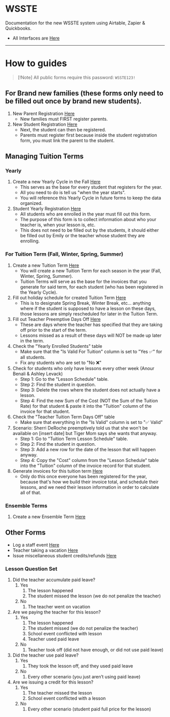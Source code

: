# WSSTE
Documentation for the new WSSTE system using Airtable, Zapier &amp; Quickbooks.

- All Interfaces are [Here](https://airtable.com/appQuyMgZDPmykQ6B/pagS3xIbYBE6UgxwW?c1i8p=rec2vWuI2rUdq4frr)

---

# How to guides

> [!Note] All public forms require this password: `WSSTE123!`

## For Brand new families (these forms only need to be filled out once by brand new students).
1. New Parent Registration [Here](https://airtable.com/appQuyMgZDPmykQ6B/pagU6dBycz0eKy5Wn/form)
    - New families must FIRST register parents.
2. New Student Registration [Here](https://airtable.com/appQuyMgZDPmykQ6B/pagLsfmfEQsw0WJvX/form)
    - Next, the student can then be registered.
    - Parents must register first because inside the student registration form, you must link the parent to the student.

## Managing Tuition Terms

### Yearly
1. Create a new Yearly Cycle in the Fall [Here](https://airtable.com/appQuyMgZDPmykQ6B/pagxKkpRdEMR8jBIH/form)
    - This serves as the base for every student that registers for the year.
    - All you need to do is tell us "when the year starts".
    - You will reference this Yearly Cycle in future forms to keep the data organized.
2. Student Yearly Registration [Here](https://airtable.com/appQuyMgZDPmykQ6B/pagLsfmfEQsw0WJvX/edit)
    - All students who are enrolled in the year must fill out this form.
    - The purpose of this form is to collect information about who your teacher is, when your lesson is, etc.
    - This does not need to be filled out by the students, it should either be filled out by Emily or the teacher whose student they are enrolling.

### For Tuition Term (Fall, Winter, Spring, Summer)
1. Create a new Tuition Term [Here](https://airtable.com/appQuyMgZDPmykQ6B/pagfHstbw14bcn0tf/form)
    - You will create a new Tuition Term for each season in the year (Fall, Winter, Spring, Summer).
    - Tuition Terms will serve as the base for the invoices that you generate for said term, for each student (who has been registered in the Yearly Cycle).
2. Fill out holiday schedule for created Tuition Term [Here](https://airtable.com/appQuyMgZDPmykQ6B/pagxx72tD84KRN9Yx/form)
    - This is to designate Spring Break, Winter Break, etc... anything where if the student is supposed to have a lesson on these days, those lessons are simply rescheduled for later in the Tuition Term.
3. Fill out Teacher Preemptive Days Off [Here](https://airtable.com/appQuyMgZDPmykQ6B/pagBzJkamyCiyaYCB/form)
    - These are days where the teacher has specified that they are taking off prior to the start of the term.
    - Lessons missed as a result of these days will NOT be made up later in the term.
4. Check the "Yearly Enrolled Students" table
    - Make sure that the "Is Valid For Tuition" column is set to "Yes ✅" for all students.
    - Fix any students who are set to "No ❌"
5. Check for students who only have lessons every other week (Anour Benali & Ashley Levack)
    - Step 1: Go to the "Lesson Schedule" table.
    - Step 2: Find the student in question.
    - Step 3: Delete the rows where the student does not actually have a lesson.
    - Step 4: Find the new Sum of the Cost (NOT the Sum of the Tuition Rate) for that student & paste it into the "Tuition" column of the invoice for that student.
6. Check the "Teacher Tuition Term Days Off" table
    - Make sure that everything in the "Is Valid" column is set to "✅ Valid"
7. Scenario: Sherri DeRoche preemptively told us that she won't be available on [insert date] but Tiger Mom says she wants that anyway.
    - Step 1: Go to "Tuition Term Lesson Schedule" table.
    - Step 2: Find the student in question.
    - Step 3: Add a new row for the date of the lesson that will happen anyway.
    - Step 4: Copy the "Cost" column from the "Lesson Schedule" table into the "Tuition" column of the invoice record for that student.
8. Generate invoices for this tuition term [Here](https://airtable.com/appQuyMgZDPmykQ6B/pagsr7bDhKDS3hs2Y?zFlyI=recN7jeWj66D8kEvE)
    - Only do this once everyone has been registered for the year, because that's how we build their invoice total, and schedule their lessons, and we need their lesson information in order to calculate all of that.

### Ensemble Terms
1. Create a new Ensemble Term [Here](https://airtable.com/appQuyMgZDPmykQ6B/pag3DGiI6i24hGMOu/form)

## Other Forms

- Log a staff event [Here](https://airtable.com/appQuyMgZDPmykQ6B/pag59Vmt5M8x40hDa/form)
- Teacher taking a vacation [Here](https://airtable.com/appQuyMgZDPmykQ6B/pagBzJkamyCiyaYCB/form)
- Issue miscellaneous student credits/refunds [Here](https://airtable.com/appQuyMgZDPmykQ6B/pag9rp2CFfOR3XLMo/form)

### Lesson Question Set

1. Did the teacher accumulate paid leave?
    1. Yes
        1. The lesson happened
        2. The student missed the lesson (we do not penalize the teacher)
    2. No
        1. The teacher went on vacation
2. Are we paying the teacher for this lesson?
    1. Yes
        1. The lesson happened
        2. The student missed (we do not penalize the teacher)
        3. School event conflicted with lesson
        4. Teacher used paid leave
    2. No
        1. Teacher took off (did not have enough, or did not use paid leave)
3. Did the teacher use paid leave?
    1. Yes
        1. They took the lesson off, and they used paid leave
    2. No
        1. Every other scenario (you just aren’t using paid leave)
4. Are we issuing a credit for this lesson?
    1. Yes
        1. The teacher missed the lesson
        2. School event conflicted with a lesson
    2. No
        1. Every other scenario (student paid full price for the lesson)
